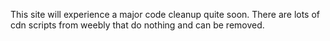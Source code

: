 This site will experience a major code cleanup quite soon. There are lots of cdn scripts from weebly that do nothing and can be removed. 
